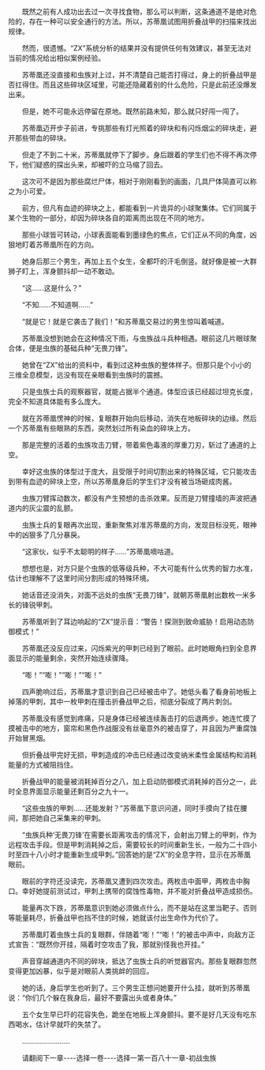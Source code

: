 <div class="read-content j_readContent" id="">
                <p>　　既然之前有人成功出去过一次寻找食物，那么可以判断，这条通道不是绝对危险的，存在一种可以安全通行的方法。所以，苏蒂凰试图用折叠战甲的扫描来找出规律。<p>　　然而，很遗憾。“ZX”系统分析的结果并没有提供任何有效建议，甚至无法对当前的情况给出相似案例经验。<p>　　苏蒂凰还没直接和虫族对上过，并不清楚自己能否打得过，身上的折叠战甲是否扛得住。而且这些碎块区域里，可能还隐藏着别的什么危险，只是此前还没爆发出来。<p>　　但是，她不可能永远停留在原地。既然前路未知，那么就只好闯一闯了。<p>　　苏蒂凰迈开步子前进，专挑那些有灯光照着的碎块和有闪烁烟尘的碎块走，避开那些带血的碎块。<p>　　但走了不到二十米，苏蒂凰就停下了脚步。身后跟着的学生们也不得不再次停下，他们疑惑的探出头来，却被吓的立马缩了回去。<p>　　这次可不是因为那些腐烂尸体，相对于刚刚看到的画面，几具尸体简直可以称之为小可爱。<p>　　前方，但凡有血迹的碎块之上，都能看到一片诡异的小球聚集体。它们同属于某个生物的一部分，却因为碎块各自的距离而出现在不同的地方。<p>　　那些小球皆可转动，小球表面能看到墨绿色的焦点，它们正从不同的角度，凶狠地盯着苏蒂凰所在的方向。<p>　　她身后那三个男生，再加上五个女生，全都吓的汗毛倒竖。就好像是被一大群狮子盯上，浑身颤抖却一动不敢动。<p>　　“这……这是什么？”<p>　　“不知……不知道啊……”<p>　　“就是它！就是它袭击了我们！”和苏蒂凰交易过的男生惊叫着喊道。<p>　　苏蒂凰没想到她会在这种情况下雨，与虫族战斗兵种相遇。眼前这几片眼球聚合体，便是虫族的基础兵种“无畏刀锋”。<p>　　她曾在“ZX”给出的资料中，看到过这种虫族的整体样子。但那只是个小小的三维全息模型，远没有现在亲眼看到虫族时的震撼。<p>　　只是虫族士兵的观察器官，就能占据半个通道。体型应该已经超过坦克长度，完全不知道具体能有多么庞大。<p>　　就在苏蒂凰愣神的时候，复眼群开始向后移动，消失在地板碎块的边缘。然后一个苏蒂凰有些眼熟的东西，突然划过所有染血的碎块上方。<p>　　那是完整的活着的虫族攻击刀臂，带着紫色毒液的厚重刀刃，斩过了通道的上空。<p>　　幸好这虫族的体型过于庞大，且受限于时间切割出来的特殊区域，它只能攻击到带有血迹的碎块上空，所以苏蒂凰身后的学生们才没有被当场砸成肉酱。<p>　　虫族刀臂挥动数次，都没有产生预想的击杀效果。反而是刀臂撞墙的声波把通道内的灰尘震的乱颤。<p>　　虫族士兵的复眼再次出现，重新聚焦对准苏蒂凰的方向，发现目标没死，眼神中的凶狠多了几分暴戾。<p>　　“这家伙，似乎不太聪明的样子……”苏蒂凰嘀咕道。<p>　　想想也是，对方只是个虫族的低等级兵种，不大可能有什么优秀的智力水准，估计也理解不了这里时间分割形成的特殊环境。<p>　　她话音还没消失，对面不远处的虫族“无畏刀锋”，就朝苏蒂凰射出数枚一米多长的锋锐甲刺。<p>　　苏蒂凰听到了耳边响起的“ZX”提示音：“警告！探测到致命威胁！启用动态防御模式！”<p>　　苏蒂凰还没反应过来，闪烁紫光的甲刺已经到了眼前。此时她眼角扫到全息界面显示的能量剩余，突然开始连续骤降。<p>　　“嘭！”“嘭！”“嘭！”“嘭！”<p>　　四声脆响过后，苏蒂凰才意识到自己已经被击中了。她低头看了看身前地板上掉落的甲刺，其中一枚甲刺在撞击折叠战甲之后，彻底分裂成了两片刺剑。<p>　　苏蒂凰没有感觉到疼痛，只是身体已经被连续轰击打的后退两步。她连忙摸了摸被击中的地方，窗帘和黑色作战服没有丝毫意外的被击穿了，并且因为严重腐蚀开始冒黑烟。<p>　　但折叠战甲完好无损，甲刺造成的冲击已经通过改变纳米柔性金属结构和消耗能量的方式被阻挡住。<p>　　折叠战甲的能量被消耗掉百分之八，加上启动防御模式消耗掉的百分之一，此时全息界面显示能量还剩百分之九十一。<p>　　“这些虫族的甲刺……还能发射？”苏蒂凰下意识问道，同时手摸向了挂在腰间，那把她自己采集来的甲刺。<p>　　“虫族兵种‘无畏刀锋’在需要长距离攻击的情况下，会射出刀臂上的甲刺，作为远程攻击手段。但是甲刺消耗掉之后，需要较长的时间重新生长，一般为二十四小时至四十八小时才能重新生成甲刺。”回答她的是“ZX”的全息字符，显示在苏蒂凰眼前。<p>　　眼前的字符还没读完，苏蒂凰又遭到四次攻击。两枚击中面甲，两枚击中胸口。幸好她提前测试过，甲刺上携带的腐蚀性毒物，并不能对折叠战甲造成损伤。<p>　　能量再次下跌，苏蒂凰意识到她必须做点什么，而不是站在这里当靶子。否则等能量耗尽，折叠战甲也挡不住的时候，她就该付出生命作为代价了。<p>　　苏蒂凰盯着虫族士兵的复眼群，伴随着“嘭！”“嘭！”的被击中声中，向敌方正式宣告：“既然你开挂，隔着时空攻击了我，那就别怪我也开挂。”<p>　　声音穿越通道内不同的碎块，抵达了虫族士兵的听觉器官内。那些复眼群忽然变得更加凶暴，似乎是对眼前人类挑衅的回应。<p>　　她的话，身后学生也听到了。三个男生正想问她要开什么挂，就听到苏蒂凰说：“你们几个躲在我身后，最好不要露出头或者身体。”<p>　　五个女生早已吓的花容失色，跪坐在地板上浑身颤抖。要不是好几天没有吃东西喝水，估计早就吓的失禁了。<p>　　……………………<p>　　请翻阅下一章----选择一卷----选择一第一百八十一章-初战虫族<p> 
            </div>